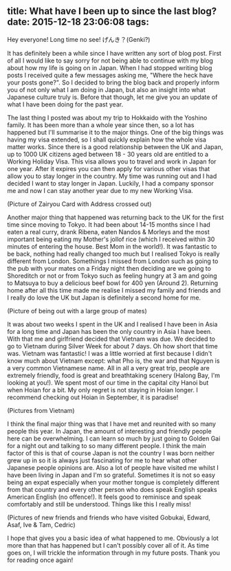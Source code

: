title: What have I been up to since the last blog?
date: 2015-12-18 23:06:08
tags:
---

Hey everyone! Long time no see! げんき？(Genki?)


It has definitely been a while since I have written any sort of blog post. First of all I would like to say sorry for not being able to continue with my blog about how my life is going on in Japan. When I had stopped writing blog posts I received quite a few messages asking me, "Where the heck have your posts gone?". So I decided to bring the blog back and properly inform you of not only what I am doing in Japan, but also an insight into what Japanese culture truly is. Before that though, let me give you an update of what I have been doing for the past year.
<!-- more -->

The last thing I posted was about my trip to Hokkaido with the Yoshino family. It has been more than a whole year since then, so a lot has happened but I'll summarise it to the major things. One of the big things was having my visa extended, so I shall quickly explain how the whole visa matter works. Since there is a good relationship between  the UK and Japan, up to 1000 UK citizens aged between 18 - 30 years old are entitled to a Working Holiday Visa. This visa allows you to travel and work in Japan for one year. After it expires you can then apply for various other visas that allow you to stay longer in the country. My time was running out and I had decided I want to stay longer in Japan. Luckily, I had a company sponsor me and now I can stay another year due to my new Working Visa.

(Picture of Zairyou Card with Address crossed out)

Another major thing that happened was returning back to the UK for the first time since moving to Tokyo. It had been about 14-15 months since I had eaten a real curry, drank Ribena, eaten Nandos & Morleys and the most important being eating my Mother's jollof rice (which I received within 30 minutes of entering the house. Best Mom in the world!). It was fantastic to be back, nothing had really changed too much but I realised Tokyo is really different from London. Somethings I missed from London such as going to the pub with your mates on a Friday night then deciding are we going to Shoreditch or not or from Tokyo such as feeling hungry at 3 am and going to Matsuya to buy a delicious beef bowl for 400 yen (Around 2). Returning home after all this time made me realise I missed my family and friends and I really do love the UK but Japan is definitely a second home for me.

(Picture of being out with a large group of mates)

It was about two weeks I spent in the UK and I realised I have been in Asia for a long time and Japan has been the only country in Asia I have been. With that me and girlfriend decided that Vietnam was due. We decided to go to Vietnam during Silver Week for about 7 days. Oh how short that time was. Vietnam was fantastic! I was a little worried at first because I didn't know much about Vietnam except: what Pho is,  the war and that Nguyen is a very common Vietnamese name. All in all a very great trip, people are extremely friendly, food is great and breathtaking scenery (Halong Bay, I'm looking at you!). We spent most of our time in the capital city Hanoi but when Hoian for a bit. My only regret is not staying in Hoian longer. I recommend checking out Hoian in September, it is paradise!

(Pictures from Vietnam)

I think the final major thing was that I have met and reunited with so many people this year. In Japan, the amount of interesting and friendly people here can be overwhelming. I can learn so much by just going to Golden Gai for a night out and talking to so many different people. I think the main factor of this is that of course Japan is not the country I was born neither grew up in so it is always just fascinating for me to hear what other Japanese people opinions are. Also a lot of people have visited me whilst I have been living in Japan and I'm so grateful. Sometimes it is not so easy being an expat especially when your mother tongue is completely different from that country and every other person who does speak English speaks American English (no offence!). It feels good to reminisce and speak comfortably and still be understood. Things like this I really miss! 

(Pictures of new friends and friends who have visited Gobukai, Edward, Asaf, Ive & Tam, Cedric)

I hope that gives you a basic idea of what happened to me. Obviously a lot more than that has happened but I can't possibly cover all of it. As time goes on, I will trickle the information through in my future posts. Thank you for reading once again!